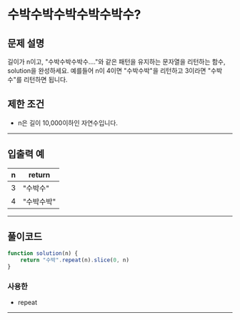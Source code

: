 # 수박수박수박수박수박수?

## 문제 설명
길이가 n이고, "수박수박수박수...."와 같은 패턴을 유지하는 문자열을 리턴하는 함수, solution을 완성하세요. 예를들어 n이 4이면 "수박수박"을 리턴하고 3이라면 "수박수"를 리턴하면 됩니다.

## 제한 조건
- n은 길이 10,000이하인 자연수입니다.

---

## 입출력 예
|n|return|
|---|---|
|3|"수박수"|
|4|"수박수박"|

---

## 풀이코드
```js
function solution(n) {
    return "수박".repeat(n).slice(0, n)
}
```

### 사용한 
- repeat
---
